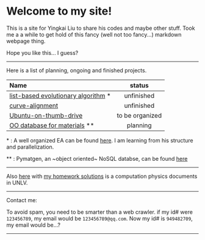 
# Welcome to my site! 

This is a site for Yingkai Liu to share his codes and maybe other stuff.
Took me a a while to get hold of this fancy (well not too fancy...) markdown webpage thing.

Hope you like this... I guess?

----------
Here is a list of planning, ongoing and finished projects.

|Name                                            |  status          |
|:---------------------------------------        |   :---:          |
|[list-based evolutionary algorithm][1] \*       |  unfinished      |
|[curve-alignment][2]                            |  unfinished      |
|[Ubuntu-on-thumb-drive][3]                      | to be organized  |
|[OO database for materials][4] \*\*             |  planning        |


[1]:https://github.com/yk-liu/list-based-evolutionary-algorithm
[2]:https://github.com/yk-liu/curve-alignment
[3]:https://github.com/yk-liu/Ubuntu-on-thumb-drive
[4]:https://github.com/yk-liu/database

 \* :  A well organized EA can be found [here](https://github.com/PytLab/gaft). I am learning from his structure and parallelization.
 
 \*\* : Pymatgen, an ~object oriented~ NoSQL databse, can be found [here](https://github.com/materialsproject/pymatgen)


------------
Also [here](https://github.com/qzhu2017/2017-cmp) with [my homework solutions](https://github.com/yk-liu/2017-cmp) is a computation physics documents in UNLV. 

------------
Contact me:

To avoid spam, you need to be smarter than a web crawler.
if my id# were `123456789`, my email would be `123456789@qq.com`.
Now my id# is `949482709`, my email would be...?

----

